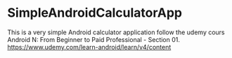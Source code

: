 # SimpleAndroidCalculatorApp
This is a very simple Android calculator application follow the udemy cours Android N: From Beginner to  Paid Professional - Section 01.
https://www.udemy.com/learn-android/learn/v4/content
